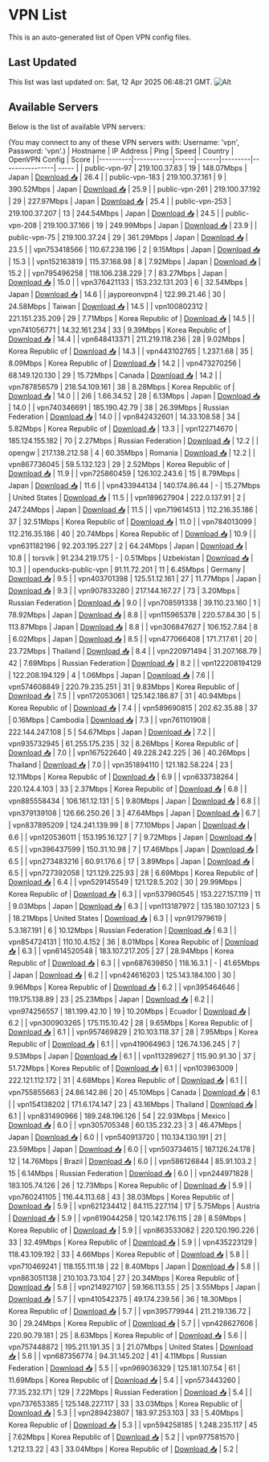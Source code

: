 # VPN List

This is an auto-generated list of Open VPN config files.

## Last Updated

This list was last updated on: Sat, 12 Apr 2025 06:48:21 GMT.
![Alt](https://repobeats.axiom.co/api/embed/186b98318ef1479477931607c1ad7d823f12451f.svg "Repobeats analytics image")

## Available Servers

Below is the list of available VPN servers:

(You may connect to any of these VPN servers with: Username: 'vpn', Password: 'vpn'.)
| Hostname | IP Address | Ping | Speed | Country | OpenVPN Config | Score |
|----------|------------|------|-------|---------|----------------| ----- |
| public-vpn-97 | 219.100.37.83 | 19 | 148.07Mbps | Japan | [Download 📥](./configs/server_0_JP.ovpn) | 26.4 |
| public-vpn-183 | 219.100.37.161 | 9 | 390.52Mbps | Japan | [Download 📥](./configs/server_1_JP.ovpn) | 25.9 |
| public-vpn-261 | 219.100.37.192 | 29 | 227.97Mbps | Japan | [Download 📥](./configs/server_2_JP.ovpn) | 25.4 |
| public-vpn-253 | 219.100.37.207 | 13 | 244.54Mbps | Japan | [Download 📥](./configs/server_3_JP.ovpn) | 24.5 |
| public-vpn-208 | 219.100.37.166 | 19 | 249.99Mbps | Japan | [Download 📥](./configs/server_4_JP.ovpn) | 23.9 |
| public-vpn-75 | 219.100.37.24 | 29 | 361.29Mbps | Japan | [Download 📥](./configs/server_5_JP.ovpn) | 23.5 |
| vpn753418566 | 110.67.238.196 | 2 | 9.15Mbps | Japan | [Download 📥](./configs/server_6_JP.ovpn) | 15.3 |
| vpn152163819 | 115.37.168.98 | 8 | 7.92Mbps | Japan | [Download 📥](./configs/server_7_JP.ovpn) | 15.2 |
| vpn795496258 | 118.106.238.229 | 7 | 83.27Mbps | Japan | [Download 📥](./configs/server_8_JP.ovpn) | 15.0 |
| vpn376421133 | 153.232.131.203 | 6 | 32.54Mbps | Japan | [Download 📥](./configs/server_9_JP.ovpn) | 14.6 |
| jayporeonvpn4 | 122.99.21.46 | 30 | 24.58Mbps | Taiwan | [Download 📥](./configs/server_10_TW.ovpn) | 14.5 |
| vpn100802312 | 221.151.235.209 | 29 | 7.71Mbps | Korea Republic of | [Download 📥](./configs/server_11_KR.ovpn) | 14.5 |
| vpn741056771 | 14.32.161.234 | 33 | 9.39Mbps | Korea Republic of | [Download 📥](./configs/server_12_KR.ovpn) | 14.4 |
| vpn648413371 | 211.219.118.236 | 28 | 9.02Mbps | Korea Republic of | [Download 📥](./configs/server_13_KR.ovpn) | 14.3 |
| vpn443102765 | 1.237.1.68 | 35 | 8.09Mbps | Korea Republic of | [Download 📥](./configs/server_14_KR.ovpn) | 14.2 |
| vpn473270256 | 68.149.120.130 | 29 | 15.72Mbps | Canada | [Download 📥](./configs/server_15_CA.ovpn) | 14.2 |
| vpn787856579 | 218.54.109.161 | 38 | 8.28Mbps | Korea Republic of | [Download 📥](./configs/server_16_KR.ovpn) | 14.0 |
| 2i6 | 1.66.34.52 | 28 | 6.13Mbps | Japan | [Download 📥](./configs/server_17_JP.ovpn) | 14.0 |
| vpn740346691 | 185.190.42.79 | 38 | 26.39Mbps | Russian Federation | [Download 📥](./configs/server_18_RU.ovpn) | 14.0 |
| vpn842432601 | 14.33.108.58 | 34 | 5.82Mbps | Korea Republic of | [Download 📥](./configs/server_19_KR.ovpn) | 13.3 |
| vpn122714670 | 185.124.155.182 | 70 | 2.27Mbps | Russian Federation | [Download 📥](./configs/server_20_RU.ovpn) | 12.2 |
| opengw | 217.138.212.58 | 4 | 60.35Mbps | Romania | [Download 📥](./configs/server_21_RO.ovpn) | 12.2 |
| vpn867736045 | 59.5.132.123 | 29 | 2.52Mbps | Korea Republic of | [Download 📥](./configs/server_22_KR.ovpn) | 11.9 |
| vpn725860459 | 126.102.243.6 | 15 | 8.79Mbps | Japan | [Download 📥](./configs/server_23_JP.ovpn) | 11.6 |
| vpn433944134 | 140.174.86.44 | - | 15.27Mbps | United States | [Download 📥](./configs/server_24_US.ovpn) | 11.5 |
| vpn189627904 | 222.0.137.91 | 2 | 247.24Mbps | Japan | [Download 📥](./configs/server_25_JP.ovpn) | 11.5 |
| vpn719614513 | 112.216.35.186 | 37 | 32.51Mbps | Korea Republic of | [Download 📥](./configs/server_26_KR.ovpn) | 11.0 |
| vpn784013099 | 112.216.35.186 | 40 | 20.74Mbps | Korea Republic of | [Download 📥](./configs/server_27_KR.ovpn) | 10.9 |
| vpn631182196 | 92.203.195.227 | 2 | 64.24Mbps | Japan | [Download 📥](./configs/server_28_JP.ovpn) | 10.8 |
| torsvik | 91.234.219.175 | - | 0.51Mbps | Uzbekistan | [Download 📥](./configs/server_29_UZ.ovpn) | 10.3 |
| openducks-public-vpn | 91.11.72.201 | 11 | 6.45Mbps | Germany | [Download 📥](./configs/server_30_DE.ovpn) | 9.5 |
| vpn403701398 | 125.51.12.161 | 27 | 11.77Mbps | Japan | [Download 📥](./configs/server_31_JP.ovpn) | 9.3 |
| vpn907833280 | 217.144.167.27 | 73 | 3.20Mbps | Russian Federation | [Download 📥](./configs/server_32_RU.ovpn) | 9.0 |
| vpn708591338 | 39.110.23.160 | 1 | 78.92Mbps | Japan | [Download 📥](./configs/server_33_JP.ovpn) | 8.8 |
| vpn115965378 | 220.57.84.30 | 5 | 113.87Mbps | Japan | [Download 📥](./configs/server_34_JP.ovpn) | 8.8 |
| vpn306847627 | 106.152.7.84 | 8 | 6.02Mbps | Japan | [Download 📥](./configs/server_35_JP.ovpn) | 8.5 |
| vpn477066408 | 171.7.17.61 | 20 | 23.72Mbps | Thailand | [Download 📥](./configs/server_36_TH.ovpn) | 8.4 |
| vpn220971494 | 31.207.168.79 | 42 | 7.69Mbps | Russian Federation | [Download 📥](./configs/server_37_RU.ovpn) | 8.2 |
| vpn122208194129 | 122.208.194.129 | 4 | 1.06Mbps | Japan | [Download 📥](./configs/server_38_JP.ovpn) | 7.6 |
| vpn574608849 | 220.79.235.251 | 31 | 9.83Mbps | Korea Republic of | [Download 📥](./configs/server_39_KR.ovpn) | 7.5 |
| vpn172053061 | 125.142.186.87 | 31 | 40.94Mbps | Korea Republic of | [Download 📥](./configs/server_40_KR.ovpn) | 7.4 |
| vpn589690815 | 202.62.35.88 | 37 | 0.16Mbps | Cambodia | [Download 📥](./configs/server_41_KH.ovpn) | 7.3 |
| vpn761101908 | 222.144.247.108 | 5 | 54.67Mbps | Japan | [Download 📥](./configs/server_42_JP.ovpn) | 7.2 |
| vpn935732945 | 61.255.175.235 | 32 | 8.26Mbps | Korea Republic of | [Download 📥](./configs/server_43_KR.ovpn) | 7.0 |
| vpn167522640 | 49.228.242.225 | 36 | 40.26Mbps | Thailand | [Download 📥](./configs/server_44_TH.ovpn) | 7.0 |
| vpn351894110 | 121.182.58.224 | 23 | 12.11Mbps | Korea Republic of | [Download 📥](./configs/server_45_KR.ovpn) | 6.9 |
| vpn633738264 | 220.124.4.103 | 33 | 2.37Mbps | Korea Republic of | [Download 📥](./configs/server_46_KR.ovpn) | 6.8 |
| vpn885558434 | 106.161.12.131 | 5 | 9.80Mbps | Japan | [Download 📥](./configs/server_47_JP.ovpn) | 6.8 |
| vpn379139108 | 126.66.250.26 | 3 | 47.64Mbps | Japan | [Download 📥](./configs/server_48_JP.ovpn) | 6.7 |
| vpn837895209 | 124.241.139.99 | 8 | 77.10Mbps | Japan | [Download 📥](./configs/server_49_JP.ovpn) | 6.6 |
| vpn120536011 | 153.195.16.127 | 7 | 9.72Mbps | Japan | [Download 📥](./configs/server_50_JP.ovpn) | 6.5 |
| vpn396437599 | 150.31.10.98 | 7 | 17.46Mbps | Japan | [Download 📥](./configs/server_51_JP.ovpn) | 6.5 |
| vpn273483216 | 60.91.176.6 | 17 | 3.89Mbps | Japan | [Download 📥](./configs/server_52_JP.ovpn) | 6.5 |
| vpn727392058 | 121.129.225.93 | 28 | 6.69Mbps | Korea Republic of | [Download 📥](./configs/server_53_KR.ovpn) | 6.4 |
| vpn529145549 | 121.128.5.202 | 30 | 29.99Mbps | Korea Republic of | [Download 📥](./configs/server_54_KR.ovpn) | 6.3 |
| vpn537960545 | 153.227.157.119 | 11 | 9.03Mbps | Japan | [Download 📥](./configs/server_55_JP.ovpn) | 6.3 |
| vpn113187972 | 135.180.107.123 | 5 | 18.21Mbps | United States | [Download 📥](./configs/server_56_US.ovpn) | 6.3 |
| vpn917979619 | 5.3.187.191 | 6 | 10.12Mbps | Russian Federation | [Download 📥](./configs/server_57_RU.ovpn) | 6.3 |
| vpn854724131 | 110.10.4.152 | 36 | 8.01Mbps | Korea Republic of | [Download 📥](./configs/server_58_KR.ovpn) | 6.3 |
| vpn614520548 | 183.107.217.205 | 27 | 28.94Mbps | Korea Republic of | [Download 📥](./configs/server_59_KR.ovpn) | 6.3 |
| vpn687639850 | 118.16.3.1 | - | 41.65Mbps | Japan | [Download 📥](./configs/server_60_JP.ovpn) | 6.2 |
| vpn424616203 | 125.143.184.100 | 30 | 9.96Mbps | Korea Republic of | [Download 📥](./configs/server_61_KR.ovpn) | 6.2 |
| vpn395464646 | 119.175.138.89 | 23 | 25.23Mbps | Japan | [Download 📥](./configs/server_62_JP.ovpn) | 6.2 |
| vpn974256557 | 181.199.42.10 | 19 | 10.20Mbps | Ecuador | [Download 📥](./configs/server_63_EC.ovpn) | 6.2 |
| vpn300903265 | 175.115.10.42 | 28 | 9.65Mbps | Korea Republic of | [Download 📥](./configs/server_64_KR.ovpn) | 6.1 |
| vpn957469829 | 210.103.118.37 | 28 | 7.95Mbps | Korea Republic of | [Download 📥](./configs/server_65_KR.ovpn) | 6.1 |
| vpn419064963 | 126.74.136.245 | 7 | 9.53Mbps | Japan | [Download 📥](./configs/server_66_JP.ovpn) | 6.1 |
| vpn113289627 | 115.90.91.30 | 37 | 51.72Mbps | Korea Republic of | [Download 📥](./configs/server_67_KR.ovpn) | 6.1 |
| vpn103963009 | 222.121.112.172 | 31 | 4.68Mbps | Korea Republic of | [Download 📥](./configs/server_68_KR.ovpn) | 6.1 |
| vpn755855663 | 24.86.142.86 | 20 | 45.10Mbps | Canada | [Download 📥](./configs/server_69_CA.ovpn) | 6.1 |
| vpn154138202 | 171.6.174.147 | 23 | 43.16Mbps | Thailand | [Download 📥](./configs/server_70_TH.ovpn) | 6.1 |
| vpn831490966 | 189.248.196.126 | 54 | 22.93Mbps | Mexico | [Download 📥](./configs/server_71_MX.ovpn) | 6.0 |
| vpn305705348 | 60.135.232.23 | 3 | 46.47Mbps | Japan | [Download 📥](./configs/server_72_JP.ovpn) | 6.0 |
| vpn540913720 | 110.134.130.191 | 21 | 23.59Mbps | Japan | [Download 📥](./configs/server_73_JP.ovpn) | 6.0 |
| vpn503734615 | 187.126.24.178 | 12 | 14.76Mbps | Brazil | [Download 📥](./configs/server_74_BR.ovpn) | 6.0 |
| vpn586126844 | 85.91.103.2 | 15 | 6.14Mbps | Russian Federation | [Download 📥](./configs/server_75_RU.ovpn) | 6.0 |
| vpn244971828 | 183.105.74.126 | 26 | 12.73Mbps | Korea Republic of | [Download 📥](./configs/server_76_KR.ovpn) | 5.9 |
| vpn760241105 | 116.44.113.68 | 43 | 38.03Mbps | Korea Republic of | [Download 📥](./configs/server_77_KR.ovpn) | 5.9 |
| vpn621234412 | 84.115.227.114 | 17 | 5.75Mbps | Austria | [Download 📥](./configs/server_78_AT.ovpn) | 5.9 |
| vpn619044258 | 120.142.176.115 | 28 | 8.59Mbps | Korea Republic of | [Download 📥](./configs/server_79_KR.ovpn) | 5.9 |
| vpn863533082 | 220.120.190.226 | 33 | 32.49Mbps | Korea Republic of | [Download 📥](./configs/server_80_KR.ovpn) | 5.9 |
| vpn435223129 | 118.43.109.192 | 33 | 4.66Mbps | Korea Republic of | [Download 📥](./configs/server_81_KR.ovpn) | 5.8 |
| vpn710469241 | 118.155.111.18 | 22 | 8.40Mbps | Japan | [Download 📥](./configs/server_82_JP.ovpn) | 5.8 |
| vpn863051138 | 210.103.73.104 | 27 | 20.34Mbps | Korea Republic of | [Download 📥](./configs/server_83_KR.ovpn) | 5.8 |
| vpn214927107 | 59.166.113.55 | 25 | 3.55Mbps | Japan | [Download 📥](./configs/server_84_JP.ovpn) | 5.7 |
| vpn410542375 | 49.174.239.56 | 36 | 18.30Mbps | Korea Republic of | [Download 📥](./configs/server_85_KR.ovpn) | 5.7 |
| vpn395779944 | 211.219.136.72 | 30 | 29.24Mbps | Korea Republic of | [Download 📥](./configs/server_86_KR.ovpn) | 5.7 |
| vpn428627606 | 220.90.79.181 | 25 | 8.63Mbps | Korea Republic of | [Download 📥](./configs/server_87_KR.ovpn) | 5.6 |
| vpn757448872 | 195.211.191.35 | 3 | 21.07Mbps | United States | [Download 📥](./configs/server_88_US.ovpn) | 5.6 |
| vpn687356774 | 94.31.145.202 | 41 | 4.11Mbps | Russian Federation | [Download 📥](./configs/server_89_RU.ovpn) | 5.5 |
| vpn969036329 | 125.181.107.54 | 61 | 11.69Mbps | Korea Republic of | [Download 📥](./configs/server_90_KR.ovpn) | 5.4 |
| vpn573443260 | 77.35.232.171 | 129 | 7.22Mbps | Russian Federation | [Download 📥](./configs/server_91_RU.ovpn) | 5.4 |
| vpn737653385 | 125.148.227.117 | 33 | 33.03Mbps | Korea Republic of | [Download 📥](./configs/server_92_KR.ovpn) | 5.3 |
| vpn289423807 | 183.97.253.103 | 33 | 5.40Mbps | Korea Republic of | [Download 📥](./configs/server_93_KR.ovpn) | 5.3 |
| vpn594258185 | 1.248.235.117 | 45 | 7.62Mbps | Korea Republic of | [Download 📥](./configs/server_94_KR.ovpn) | 5.2 |
| vpn977581570 | 1.212.13.22 | 43 | 33.04Mbps | Korea Republic of | [Download 📥](./configs/server_95_KR.ovpn) | 5.2 |
